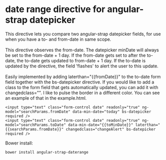 date range directive for angular-strap datepicker
==================================================

This directive lets you compare two angular-strap datepicker fields, for use when you have a to- and from-date in same scope.
<br><br>
This directive observes the from-date. The datepicker minDate will always be set to the from-date + 1 day.
If the from-date gets set to after the to-date, the to-date gets updated to from-date + 1 day. If the to-date is updated
by the directive, the field 'flashes' to alert the user to this update.
<br><br>
Easily implemented by adding laterthan="{{fromDate}}" to the to-date form field together with the bs-datepicker directive.
If you would like to add a class to the form field that gets automatically updated, you can add it with
changedclass="<classname>". I like to pulse the border in a different color. You can see an example of that in the example.html.

```
<input type="text" class="form-control date" readonly="true" ng-model="searchParams.fromDate" data-min-date="today" bs-datepicker required />
<input type="text" class="form-control date" readonly="true" ng-model="searchParams.toDate" data-min-date="{{toMinDate}}" laterthan="{{searchParams.fromDate}}" changedclass="changeAlert" bs-datepicker required />
```

Bower install:
```
bower install angular-strap-daterange
```